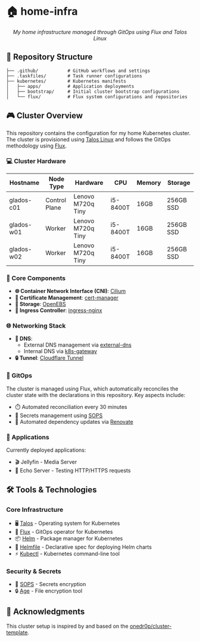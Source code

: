 # 🏠 home-infra

<div align="center">
  <p><em>My home infrastructure managed through GitOps using Flux and Talos Linux</em></p>
</div>

## 📂 Repository Structure

```
├── .github/           # GitHub workflows and settings
├── .taskfiles/        # Task runner configurations
├── kubernetes/        # Kubernetes manifests
│   ├── apps/          # Application deployments
│   ├── bootstrap/     # Initial cluster bootstrap configurations
│   └── flux/          # Flux system configurations and repositories
```

## 🎮 Cluster Overview

This repository contains the configuration for my home Kubernetes cluster. The cluster is provisioned using [Talos Linux](https://www.talos.dev/) and follows the GitOps methodology using [Flux](https://fluxcd.io/).

### 💻 Cluster Hardware

| Hostname   | Node Type     | Hardware          | CPU      | Memory | Storage   |
| ---------- | ------------- | ----------------- | -------- | ------ | --------- |
| glados-c01 | Control Plane | Lenovo M720q Tiny | i5-8400T | 16GB   | 256GB SSD |
| glados-w01 | Worker        | Lenovo M720q Tiny | i5-8400T | 16GB   | 256GB SSD |
| glados-w02 | Worker        | Lenovo M720q Tiny | i5-8400T | 16GB   | 256GB SSD |

### 🔧 Core Components

- **🌐 Container Network Interface (CNI)**: [Cilium](https://github.com/cilium/cilium)
- **🔐 Certificate Management**: [cert-manager](https://github.com/cert-manager/cert-manager)
- **💾 Storage**: [OpenEBS](https://github.com/openebs/openebs)
- **🚦 Ingress Controller**: [ingress-nginx](https://github.com/kubernetes/ingress-nginx)

### 🌐 Networking Stack

- **📡 DNS**:
  - External DNS management via [external-dns](https://github.com/kubernetes-sigs/external-dns)
  - Internal DNS via [k8s-gateway](https://github.com/ori-edge/k8s_gateway)
- **🔒 Tunnel**: [Cloudflare Tunnel](https://github.com/cloudflare/cloudflared)

### 🚀 GitOps

The cluster is managed using Flux, which automatically reconciles the cluster state with the declarations in this repository. Key aspects include:

- ⏱️ Automated reconciliation every 30 minutes
- 🔑 Secrets management using [SOPS](https://github.com/getsops/sops)
- 🔄 Automated dependency updates via [Renovate](https://github.com/renovatebot/renovate)

### 📱 Applications

Currently deployed applications:

- 🎬 Jellyfin - Media Server
- 🔄 Echo Server - Testing HTTP/HTTPS requests

## 🛠️ Tools & Technologies

### Core Infrastructure

- 🖥️ [Talos](https://www.talos.dev/) - Operating system for Kubernetes
- 🔄 [Flux](https://fluxcd.io/) - GitOps operator for Kubernetes
- 📦 [Helm](https://helm.sh/) - Package manager for Kubernetes
- 📄 [Helmfile](https://helmfile.readthedocs.io/) - Declarative spec for deploying Helm charts
- ⚡ [Kubectl](https://kubernetes.io/docs/reference/kubectl/) - Kubernetes command-line tool

### Security & Secrets

- 🔐 [SOPS](https://github.com/getsops/sops) - Secrets encryption
- 🔒 [Age](https://github.com/FiloSottile/age) - File encryption tool

## 🙏 Acknowledgments

This cluster setup is inspired by and based on the [onedr0p/cluster-template](https://github.com/onedr0p/cluster-template).
